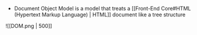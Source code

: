 - Document Object Model is a model that treats a [[Front-End Core#HTML (Hypertext Markup Language) | HTML]] document like a tree structure

![[DOM.png | 500]]